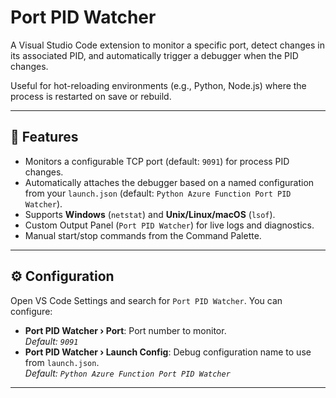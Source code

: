 # Port PID Watcher
A Visual Studio Code extension to monitor a specific port, detect changes in its associated PID, and automatically trigger a debugger when the PID changes.

Useful for hot-reloading environments (e.g., Python, Node.js) where the process is restarted on save or rebuild.

---

## 🚀 Features

- Monitors a configurable TCP port (default: `9091`) for process PID changes.
- Automatically attaches the debugger based on a named configuration from your `launch.json` (default: `Python Azure Function Port PID Watcher`).
- Supports **Windows** (`netstat`) and **Unix/Linux/macOS** (`lsof`).
- Custom Output Panel (`Port PID Watcher`) for live logs and diagnostics.
- Manual start/stop commands from the Command Palette.

---

## ⚙️ Configuration

Open VS Code Settings and search for `Port PID Watcher`. You can configure:

- **Port PID Watcher › Port**: Port number to monitor.  
  _Default: `9091`_
- **Port PID Watcher › Launch Config**: Debug configuration name to use from `launch.json`.  
  _Default: `Python Azure Function Port PID Watcher`_

---
